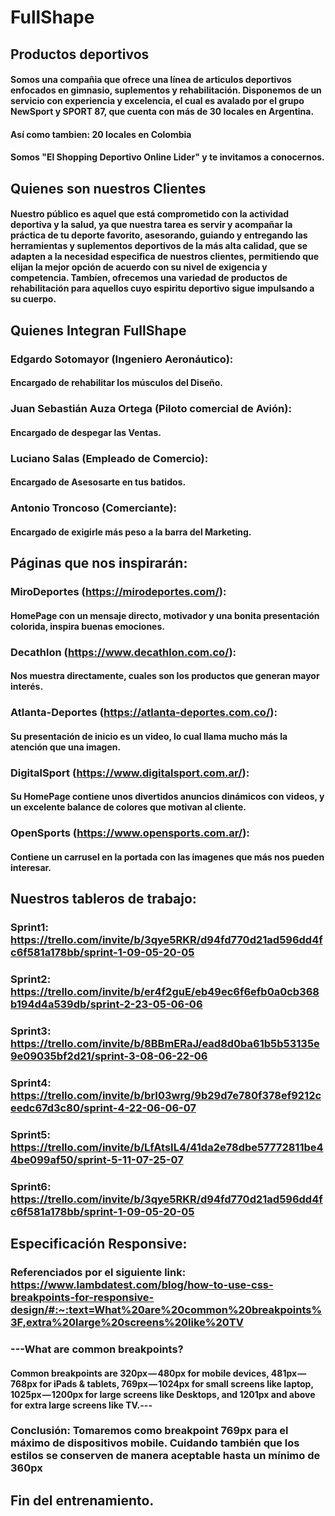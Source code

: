 # FullShape
## Productos deportivos
#### Somos una compañia que ofrece una línea de articulos deportivos enfocados en gimnasio, suplementos y rehabilitación. Disponemos de un servicio con experiencia y excelencia, el cual es avalado por el grupo NewSport y SPORT 87, que cuenta con más de 30 locales en Argentina.
#### Así como tambien: 20 locales en Colombia
#### Somos "El Shopping Deportivo Online Lider" y te invitamos a conocernos.

## Quienes son nuestros Clientes
#### Nuestro público es aquel que está comprometido con la actividad deportiva y la salud, ya que nuestra tarea es servir y acompañar la práctica de tu deporte favorito, asesorando, guiando y entregando las herramientas y suplementos deportivos de la más alta calidad, que se adapten a la necesidad especifica de nuestros clientes, permitiendo que elijan la mejor opción de acuerdo con su nivel de exigencia y competencia. Tambíen, ofrecemos una variedad de productos de rehabilitación para aquellos cuyo espiritu deportivo sigue impulsando a su cuerpo. 

## Quienes Integran FullShape
### **Edgardo Sotomayor** (Ingeniero Aeronáutico):
#### Encargado de rehabilitar los músculos del Diseño.
### **Juan Sebastián Auza Ortega** (Piloto comercial de Avión):
#### Encargado de despegar las Ventas.
### **Luciano Salas** (Empleado de Comercio):
#### Encargado de Asesosarte en tus batidos.
### **Antonio Troncoso** (Comerciante):
#### Encargado de exigirle más peso a la barra del Marketing.

## Páginas que nos inspirarán:
### **MiroDeportes** (https://mirodeportes.com/):
#### HomePage con un mensaje directo, motivador y una bonita presentación colorida, inspira buenas emociones.
### **Decathlon** (https://www.decathlon.com.co/):
#### Nos muestra directamente, cuales son los productos que generan mayor interés.
### **Atlanta-Deportes** (https://atlanta-deportes.com.co/):
#### Su presentación de inicio es un video, lo cual llama mucho más la atención que una imagen.
### **DigitalSport** (https://www.digitalsport.com.ar/):
#### Su HomePage contiene unos divertidos anuncios dinámicos con videos, y un excelente balance de colores que motivan al cliente.
### **OpenSports** (https://www.opensports.com.ar/):
#### Contiene un carrusel en la portada con las imagenes que más nos pueden interesar.

## Nuestros tableros de trabajo:
### **Sprint1**: https://trello.com/invite/b/3qye5RKR/d94fd770d21ad596dd4fc6f581a178bb/sprint-1-09-05-20-05
### **Sprint2**: https://trello.com/invite/b/er4f2guE/eb49ec6f6efb0a0cb368b194d4a539db/sprint-2-23-05-06-06
### **Sprint3**: https://trello.com/invite/b/8BBmERaJ/ead8d0ba61b5b53135e9e09035bf2d21/sprint-3-08-06-22-06
### **Sprint4**: https://trello.com/invite/b/brI03wrg/9b29d7e780f378ef9212ceedc67d3c80/sprint-4-22-06-06-07
### **Sprint5**: https://trello.com/invite/b/LfAtsIL4/41da2e78dbe57772811be44be099af50/sprint-5-11-07-25-07
### **Sprint6**: https://trello.com/invite/b/3qye5RKR/d94fd770d21ad596dd4fc6f581a178bb/sprint-1-09-05-20-05

## Especificación Responsive:
### **Referenciados por el siguiente link**: https://www.lambdatest.com/blog/how-to-use-css-breakpoints-for-responsive-design/#:~:text=What%20are%20common%20breakpoints%3F,extra%20large%20screens%20like%20TV

### ---What are common breakpoints?
#### Common breakpoints are 320px — 480px for mobile devices, 481px — 768px for iPads & tablets, 769px — 1024px for small screens like laptop, 1025px — 1200px for large screens like Desktops, and 1201px and above for extra large screens like TV.---

### Conclusión: Tomaremos como breakpoint 769px para el máximo de dispositivos mobile. Cuidando también que los estilos se conserven de manera aceptable hasta un mínimo de 360px


## Fin del entrenamiento.
